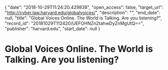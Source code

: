 {
  "date": "2018-10-29T11:24:20.429838", 
  "open_access": false, 
  "target_url": "http://cyber.law.harvard.edu/globalvoices/", 
  "description": "", 
  "end_date": null, 
  "title": "Global Voices Online. The World is Talking. Are you listening?", 
  "record_id": "20181029T112420/UEFOHNZn2tahwDyZnMgUtQ==", 
  "publisher": "harvard.edu", 
  "start_date": null
}

# Global Voices Online. The World is Talking. Are you listening?

